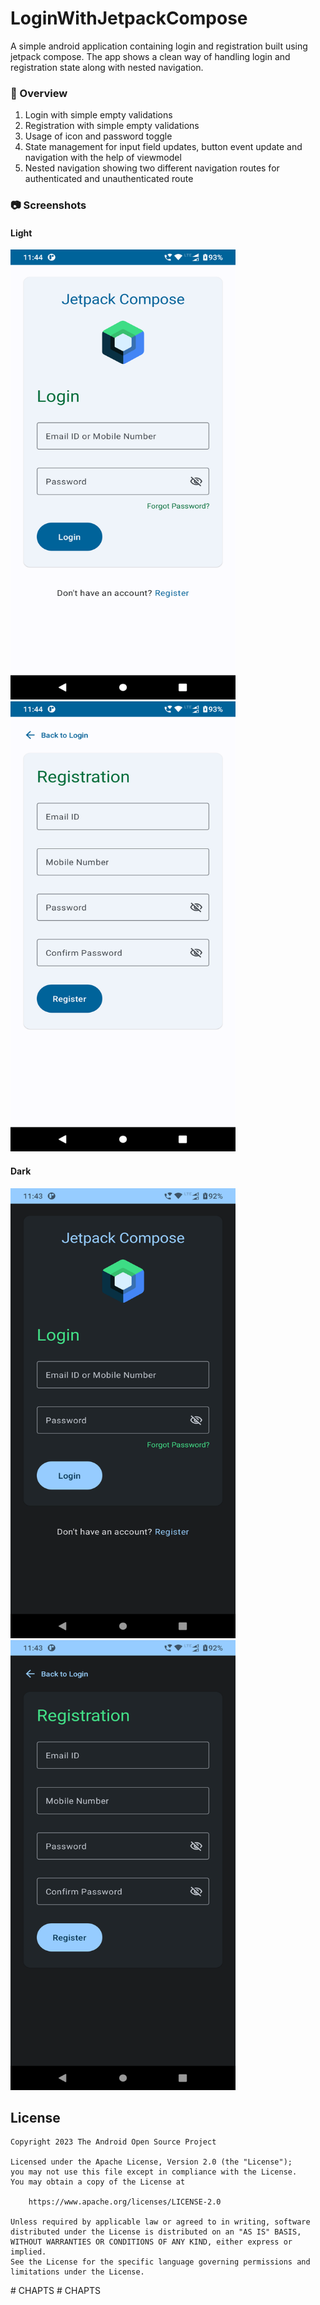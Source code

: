 # LoginWithJetpackCompose

A simple android application containing login and registration built using jetpack compose. The app
shows a clean way of handling login and registration state along with nested navigation.

### :scroll: Overview

1. Login with simple empty validations
2. Registration with simple empty validations
3. Usage of icon and password toggle
4. State management for input field updates, button event update and navigation with the help of
   viewmodel
5. Nested navigation showing two different navigation routes for authenticated and unauthenticated
   route

### :camera: Screenshots

#### Light

<img width="360" height="720" src="images/login_light.png" alt="Image" >
<img width="360" height="720" src="images/registration_light.png" alt="Image" >

#### Dark

<img width="360" height="720" src="images/login_dark.png" alt="Image" >
<img width="360" height="720" src="images/registration_dark.png" alt="Image" >

## License

```
Copyright 2023 The Android Open Source Project

Licensed under the Apache License, Version 2.0 (the "License");
you may not use this file except in compliance with the License.
You may obtain a copy of the License at

    https://www.apache.org/licenses/LICENSE-2.0

Unless required by applicable law or agreed to in writing, software
distributed under the License is distributed on an "AS IS" BASIS,
WITHOUT WARRANTIES OR CONDITIONS OF ANY KIND, either express or implied.
See the License for the specific language governing permissions and
limitations under the License.
```
#   C H A P T S 
 
 #   C H A P T S 
 
 